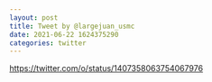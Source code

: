 ```yaml
--- 
layout: post 
title: Tweet by @largejuan_usmc 
date: 2021-06-22 1624375290 
categories: twitter 
--- 
```

https://twitter.com/o/status/1407358063754067976